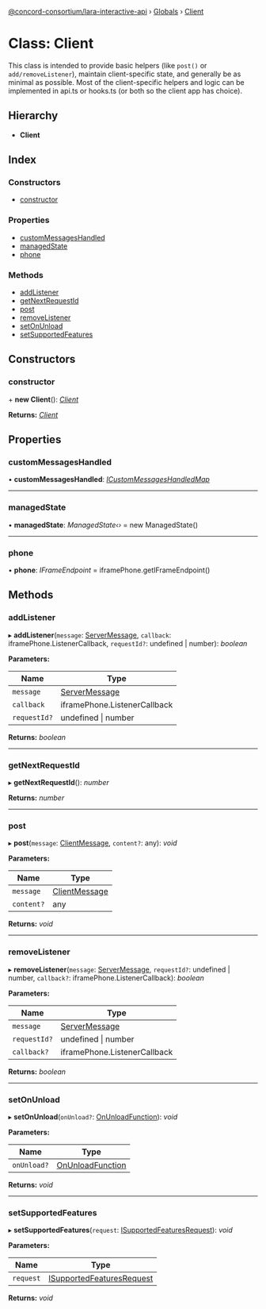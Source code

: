 [@concord-consortium/lara-interactive-api](../README.md) › [Globals](../globals.md) › [Client](client.md)

# Class: Client

This class is intended to provide basic helpers (like `post()` or `add/removeListener`), maintain client-specific
state, and generally be as minimal as possible. Most of the client-specific helpers and logic can be implemented
in api.ts or hooks.ts (or both so the client app has choice).

## Hierarchy

* **Client**

## Index

### Constructors

* [constructor](client.md#constructor)

### Properties

* [customMessagesHandled](client.md#custommessageshandled)
* [managedState](client.md#managedstate)
* [phone](client.md#phone)

### Methods

* [addListener](client.md#addlistener)
* [getNextRequestId](client.md#getnextrequestid)
* [post](client.md#post)
* [removeListener](client.md#removelistener)
* [setOnUnload](client.md#setonunload)
* [setSupportedFeatures](client.md#setsupportedfeatures)

## Constructors

###  constructor

\+ **new Client**(): *[Client](client.md)*

**Returns:** *[Client](client.md)*

## Properties

###  customMessagesHandled

• **customMessagesHandled**: *[ICustomMessagesHandledMap](../globals.md#icustommessageshandledmap)*

___

###  managedState

• **managedState**: *ManagedState‹›* = new ManagedState()

___

###  phone

• **phone**: *IFrameEndpoint* = iframePhone.getIFrameEndpoint()

## Methods

###  addListener

▸ **addListener**(`message`: [ServerMessage](../globals.md#servermessage), `callback`: iframePhone.ListenerCallback, `requestId?`: undefined | number): *boolean*

**Parameters:**

Name | Type |
------ | ------ |
`message` | [ServerMessage](../globals.md#servermessage) |
`callback` | iframePhone.ListenerCallback |
`requestId?` | undefined &#124; number |

**Returns:** *boolean*

___

###  getNextRequestId

▸ **getNextRequestId**(): *number*

**Returns:** *number*

___

###  post

▸ **post**(`message`: [ClientMessage](../globals.md#clientmessage), `content?`: any): *void*

**Parameters:**

Name | Type |
------ | ------ |
`message` | [ClientMessage](../globals.md#clientmessage) |
`content?` | any |

**Returns:** *void*

___

###  removeListener

▸ **removeListener**(`message`: [ServerMessage](../globals.md#servermessage), `requestId?`: undefined | number, `callback?`: iframePhone.ListenerCallback): *boolean*

**Parameters:**

Name | Type |
------ | ------ |
`message` | [ServerMessage](../globals.md#servermessage) |
`requestId?` | undefined &#124; number |
`callback?` | iframePhone.ListenerCallback |

**Returns:** *boolean*

___

###  setOnUnload

▸ **setOnUnload**(`onUnload?`: [OnUnloadFunction](../globals.md#onunloadfunction)): *void*

**Parameters:**

Name | Type |
------ | ------ |
`onUnload?` | [OnUnloadFunction](../globals.md#onunloadfunction) |

**Returns:** *void*

___

###  setSupportedFeatures

▸ **setSupportedFeatures**(`request`: [ISupportedFeaturesRequest](../interfaces/isupportedfeaturesrequest.md)): *void*

**Parameters:**

Name | Type |
------ | ------ |
`request` | [ISupportedFeaturesRequest](../interfaces/isupportedfeaturesrequest.md) |

**Returns:** *void*
